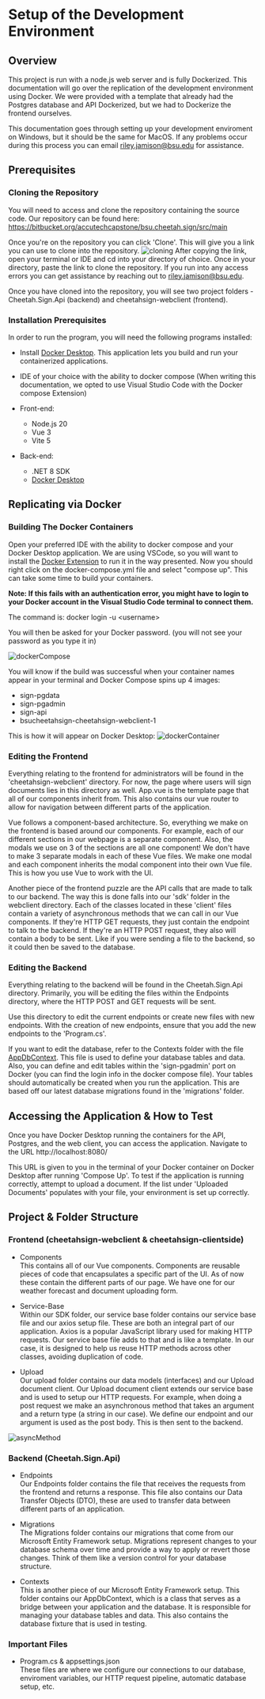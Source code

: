 # Setup of the Development Environment

## Overview

This project is run with a node.js web server and is fully Dockerized. This documentation will go over the replication of the development
environment using Docker. We were provided with a template that already had the Postgres database and API Dockerized, but we had to Dockerize the frontend ourselves.

This documentation goes through setting up your development enviroment on Windows, but it should be the same for MacOS.
If any problems occur during this process you can email riley.jamison@bsu.edu for assistance.

## Prerequisites

### Cloning the Repository

You will need to access and clone the repository containing the source code. Our repository can be
found here:
https://bitbucket.org/accutechcapstone/bsu.cheetah.sign/src/main

Once you're on the repository you can click 'Clone'. This will give you a
link you can use to clone into the repository.
![cloning](./images/Cloning.png)
After copying the link, open your terminal or IDE and cd into your directory
of choice. Once in your directory, paste the link to clone the repository. If
you run into any access errors you can get assistance by reaching out to
riley.jamison@bsu.edu.

Once you have cloned into the repository, you will see
two project folders - Cheetah.Sign.Api (backend) and cheetahsign-webclient (frontend).

### Installation Prerequisites

In order to run the program, you will need the following programs installed:

- Install [Docker Desktop](https://www.docker.com/products/docker-desktop/). This application lets you build and run your containerized applications.

- IDE of your choice with the ability to docker compose (When writing this documentation, we opted to use Visual Studio Code
  with the Docker compose Extension)

- Front-end:

  - Node.js 20
  - Vue 3
  - Vite 5

- Back-end:
  - .NET 8 SDK
  - [Docker Desktop](https://www.docker.com/products/docker-desktop/)

## Replicating via Docker

### Building The Docker Containers

Open your preferred IDE with the ability to docker compose and your Docker Desktop application. We are using VSCode, so you will want to install the [Docker Extension](https://code.visualstudio.com/docs/containers/overview) to run it in the way presented. Now you should right click on the docker-compose.yml file and select "compose up". This can take some time to build your containers.

**Note: If this fails with an authentication error, you might have to login to your Docker account in the Visual Studio Code terminal to connect them.**

The command is:
docker login -u \<username\>

You will then be asked for your Docker password. (you will not see your password as you type it in)

![dockerCompose](./images/dockerCompose.png)

You will know if the build was successful when your container names appear in your terminal and
Docker Compose spins up 4 images:

- sign-pgdata
- sign-pgadmin
- sign-api
- bsucheetahsign-cheetahsign-webclient-1

This is how it will appear on Docker Desktop:
![dockerContainer](./images/DockerContainer.png)

### Editing the Frontend

Everything relating to the frontend for administrators will be found in the 'cheetahsign-webclient' directory. For now, the page where users will sign documents lies in this directory as well. App.vue is the template page that all of our components inherit from. This also contains our vue router to allow for navigation between different parts of the application.

Vue follows a component-based architecture. So, everything we make on the frontend is based around our components. For example, each of our different sections in our webpage is a separate component. Also, the modals we use on 3 of the sections are all one component! We don't have to make 3 separate modals in each of these Vue files. We make one modal and each component inherits the modal component into their own Vue file. This is how you use Vue to work with the UI.

Another piece of the frontend puzzle are the API calls that are made to talk to our backend. The way this is done falls into our 'sdk' folder in the webclient directory. Each of the classes located in these 'client' files contain a variety of asynchronous methods that we can call in our Vue components. If they're HTTP GET requests, they just contain the endpoint to talk to the backend. If they're an HTTP POST request, they also will contain a body to be sent. Like if you were sending a file to the backend, so it could then be saved to the database.

### Editing the Backend

Everything relating to the backend will be found in the Cheetah.Sign.Api directory. Primarily, you will be editing the files within the Endpoints directory, where the HTTP POST and GET requests will be sent.

Use this directory to edit the current endpoints or create new files with new endpoints. With the creation of new endpoints,
ensure that you add the new endpoints to the 'Program.cs'.

If you want to edit the database, refer to the Contexts folder with the file [AppDbContext](https://sbelialov.medium.com/quick-and-easy-dbcontext-setup-in-net-70e2211be8f4). This file is used to define
your database tables and data. Also, you can define and edit tables within the 'sign-pgadmin' port on Docker (you can find the login info in the docker compose file). Your tables should automatically be created when you run the application. This are based off our latest database migrations found in the 'migrations' folder.

## Accessing the Application & How to Test

Once you have Docker Desktop running the containers for the API, Postgres, and the web client,
you can access the application. Navigate to the URL http://localhost:8080/

This URL is given to you in the terminal of your
Docker container on Docker Desktop after running 'Compose Up'. To test if the application is running
correctly, attempt to upload a document. If the
list under 'Uploaded Documents' populates with your file, your environment is set up correctly.

## Project & Folder Structure

### Frontend (cheetahsign-webclient & cheetahsign-clientside)

- Components
  <br>
  This contains all of our Vue components. Components are reusable pieces of code that encapsulates a specific part of the UI. As of now these contain the different parts of our page. We have one for our weather forecast and document uploading form.

- Service-Base
  <br>
  Within our SDK folder, our service base folder contains our service base file and our axios setup file. These are both an integral part of our application. Axios is a popular JavaScript library used for making HTTP requests. Our service base file adds to that and is like a template. In our case, it is designed to help us reuse HTTP methods across other classes, avoiding duplication of code.

- Upload
  <br>
  Our upload folder contains our data models (interfaces) and our Upload document client. Our Upload document client extends our service base and is used to setup our HTTP requests. For example, when doing a post request we make an asynchronous method that takes an argument and a return type (a string in our case). We define our endpoint and our argument is used as the post body. This is then sent to the backend.

![asyncMethod](./images/asyncMethod.png)

### Backend (Cheetah.Sign.Api)

- Endpoints
  <br>
  Our Endpoints folder contains the file that receives the requests from the frontend and returns a response. This file also contains our Data Transfer Objects (DTO), these are used to transfer data between different parts of an application.

- Migrations
  <br>
  The Migrations folder contains our migrations that come from our Microsoft Entity Framework setup. Migrations represent changes to your database schema over time and provide a way to apply or revert those changes. Think of them like a version control for your database structure.

- Contexts
  <br>
  This is another piece of our Microsoft Entity Framework setup. This folder contains our AppDbContext, which is a class that serves as a bridge between your application and the database. It is responsible for managing your database tables and data. This also contains the database fixture that is used in testing.

### Important Files

- Program.cs & appsettings.json
  <br>
  These files are where we configure our connections to our database, enviroment variables, our HTTP request pipeline,
  automatic database setup, etc.
